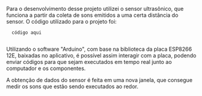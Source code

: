 
Para o desenvolvimento desse projeto utilizei o sensor ultrasônico, que funciona a partir da coleta de sons emitidos a uma certa distância do sensor. O código utilizado para o projeto foi:


```
  código aqui


```

Utilizando o software "Arduino", com base na biblioteca da placa ESP8266 12E, baixadas no aplicativo, é possível assim interagir com a placa, podendo enviar códigos para que sejam executados em tempo real junto ao computador e os componentes.

A obtenção de dados do sensor é feita em uma nova janela, que consegue medir os sons que estão sendo executados ao redor.
